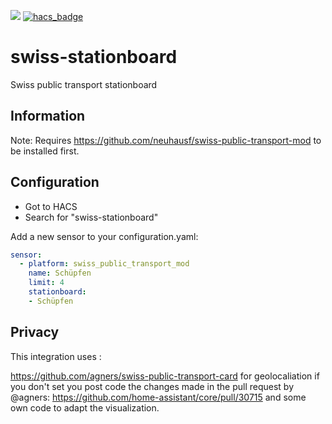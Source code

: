[![](https://img.shields.io/github/release/neuhausf/hacs-swiss-public-transport-mod/all.svg)](https://github.com/neuhausf/hacs-swiss-public-transport-mod/releases)
[![hacs_badge](https://img.shields.io/badge/HACS-Default-orange.svg)](https://github.com/custom-components/hacs)

# swiss-stationboard

Swiss public transport stationboard

## Information

Note: Requires https://github.com/neuhausf/swiss-public-transport-mod to be installed first.

## Configuration

- Got to HACS
- Search for "swiss-stationboard"

Add a new sensor to your configuration.yaml:

```YAML
sensor:
  - platform: swiss_public_transport_mod
    name: Schüpfen
    limit: 4
    stationboard:
    - Schüpfen
```

## Privacy 

This integration uses :

https://github.com/agners/swiss-public-transport-card for geolocaliation if you don't set you post code
the changes made in the pull request by @agners: https://github.com/home-assistant/core/pull/30715
and some own code to adapt the visualization.